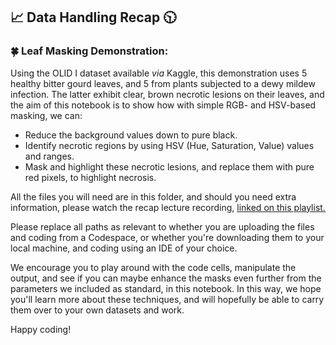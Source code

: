 ## 📈 Data Handling Recap 🕥

### 🍀 Leaf Masking Demonstration:

Using the OLID I dataset available _via_ Kaggle, this demonstration uses 5 healthy bitter gourd leaves, and 5 from plants subjected to a dewy mildew infection. The latter exhibit clear, brown necrotic lesions on their leaves, and the aim of this notebook is to show how with simple RGB- and HSV-based masking, we can:

- Reduce the background values down to pure black.
- Identify necrotic regions by using HSV (Hue, Saturation, Value) values and ranges.
- Mask and highlight these necrotic lesions, and replace them with pure red pixels, to highlight necrosis.

All the files you will need are in this folder, and should you need extra information, please watch the recap lecture recording, [linked on this playlist.](https://www.youtube.com/playlist?list=PLTRx90_S7dFsE3y_e1nBCo2VDOshgbwcS)

Please replace all paths as relevant to whether you are uploading the files and coding from a Codespace, or whether you're downloading them to your local machine, and coding using an IDE of your choice.

We encourage you to play around with the code cells, manipulate the output, and see if you can maybe enhance the masks even further from the parameters we included as standard, in this notebook. In this way, we hope you'll learn more about these techniques, and will hopefully be able to carry them over to your own datasets and work.

Happy coding!
